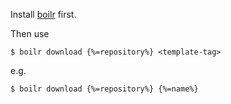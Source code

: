 Install [boilr](https://github.com/tmrts/boilr) first. 

Then use 

```
$ boilr download {%=repository%} <template-tag>
```

e.g.
```
$ boilr download {%=repository%} {%=name%}
```